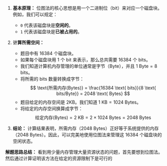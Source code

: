 
1.  **基本原理：**
    位图法的核心思想是用一个二进制位（bit）来对应一个磁盘块。例如，我们可以规定：
    *   `0` 代表该磁盘块是**空闲的**。
    *   `1` 代表该磁盘块是**已被占用的**。

2.  **计算所需空间：**
    *   题目中有 16384 个磁盘块。
    *   如果每个磁盘块用 1 个 bit 来表示，那么总共需要 $16384$ 个 bits。
    *   我们知道计算机内存管理的单位通常是字节（Byte），并且 $1 \text{ Byte} = 8 \text{ bits}$。
    *   将所需的 bits 数量转换成字节：
        $$ \text{所需内存(Bytes)} = \frac{16384 \text{ bits}}{8 \text{ bits/Byte}} = 2048 \text{ Bytes} $$
    *   题目给定的内存空间是 2KB。我们知道 $1 \text{ KB} = 1024 \text{ Bytes}$。
    *   将给定的内存空间换算成字节：
        $$ \text{给定内存(Bytes)} = 2 \text{ KB} = 2 \times 1024 \text{ Bytes} = 2048 \text{ Bytes} $$

3.  **结论：**
    计算结果表明，所需内存（2048 Bytes）正好等于系统提供的内存（2048 Bytes）。因此，可以完美地使用位图法来管理这 16384 个磁盘块的空闲状态。

**解题思路总结：** 看到用少量内存管理大量资源状态的问题，首先要想到位图法。然后通过计算证明该方法在给定的资源限制下是可行的